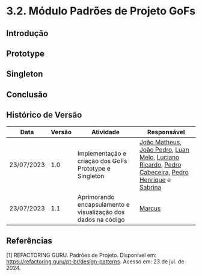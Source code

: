 # 3.2. Módulo Padrões de Projeto GoFs

## Introdução

## Prototype

## Singleton

## Conclusão

## Histórico de Versão

| Data       | Versão | Atividade                         | Responsável |
| ---------- | ------ | --------------------------------- | ----------- |
| 23/07/2023 |   1.0  | Implementação e criação dos GoFs Prototype e Singleton | [João Matheus](https://github.com/JoaoSchmitz),  [João Pedro](https://github.com/uMorbeck), [Luan Melo](https://github.com/luanmq),  [Luciano Ricardo](https://github.com/l-ricardo), [Pedro Cabeceira](https://github.com/pkbceira03), [Pedro Henrique](https://github.com/phmelosilva) e [Sabrina](https://github.com/sabrinaberno)|
| 23/07/2023 | 1.1 | Aprimorando encapsulamento e visualização dos dados na código | [Marcus](https://github.com/marcusmartinss)|


## Referências

[1] REFACTORING GURU. Padrões de Projeto. Disponível em: https://refactoring.guru/pt-br/design-patterns. Acesso em: 23 de jul. de 2024.
